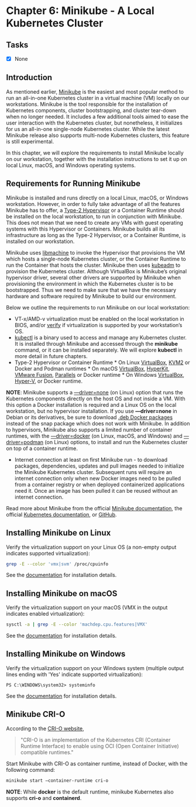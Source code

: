# Chapter 6: Minikube - A Local Kubernetes Cluster

## Tasks
- [x] None

## Introduction

As mentioned earlier, [Minikube](https://kubernetes.io/docs/setup/learning-environment/minikube) is the easiest and most popular method to run an all-in-one Kubernetes cluster in a virtual machine (VM) locally on our workstations. Minikube is the tool responsible for the installation of Kubernetes components, cluster bootstrapping, and cluster tear-down when no longer needed. It includes a few additional tools aimed to ease the user interaction with the Kubernetes cluster, but nonetheless, it initializes for us an all-in-one single-node Kubernetes cluster. While the latest Minikube release also supports multi-node Kubernetes clusters, this feature is still experimental.

In this chapter, we will explore the requirements to install Minikube locally on our workstation, together with the installation instructions to set it up on local Linux, macOS, and Windows operating systems.

## Requirements for Running Minikube

Minikube is installed and runs directly on a local Linux, macOS, or Windows workstation. However, in order to fully take advantage of all the features Minikube has to offer, a [Type-2 Hypervisor](https://en.wikipedia.org/wiki/Hypervisor) or a Container Runtime should be installed on the local workstation, to run in conjunction with Minikube. This does not mean that we need to create any VMs with guest operating systems with this Hypervisor or Containers. Minikube builds all its infrastructure as long as the Type-2 Hypervisor, or a Container Runtime, is installed on our workstation.

Minikube uses [libmachine](https://github.com/docker/machine/tree/master/libmachine) to invoke the Hypervisor that provisions the VM which hosts a single-node Kubernetes cluster, or the Container Runtime to run the Container that hosts the cluster. Minikube then uses [kubeadm](https://kubernetes.io/docs/setup/production-environment/tools/kubeadm/create-cluster-kubeadm) to provision the Kubernetes cluster. Although VirtualBox is Minikube’s original hypervisor driver, several other drivers are supported by Minikube when provisioning the environment in which the Kubernetes cluster is to be bootstrapped. Thus we need to make sure that we have the necessary hardware and software required by Minikube to build our environment.

Below we outline the requirements to run Minikube on our local workstation:
* VT-x/AMD-v virtualization must be enabled on the local workstation in BIOS, and/or [verify](https://kubernetes.io/docs/tasks/tools/install-minikube/#before-you-begin) if virtualization is supported by your workstation’s OS.
* [kubectl](https://kubernetes.io/docs/tasks/tools/install-kubectl) is a binary used to access and manage any Kubernetes cluster. It is installed through Minikube and accessed through the **minikube** command, or it can be installed separately. We will explore **kubectl** in more detail in future chapters.
* Type-2 Hypervisor or Container Runtime
		* On Linux [VirtualBox](https://www.virtualbox.org/wiki/Downloads), [KVM2](https://www.linux-kvm.org/page/Main_Page) or Docker and Podman runtimes
		* On macOS [VirtualBox](https://www.virtualbox.org/wiki/Downloads), [HyperKit](https://github.com/moby/hyperkit), [VMware Fusion](http://www.vmware.com/products/fusion.html), [Parallels](https://minikube.sigs.k8s.io/docs/drivers/parallels) or Docker runtime
		* On Windows [VirtualBox](https://www.virtualbox.org/wiki/Downloads), [Hyper-V](https://docs.microsoft.com/en-us/virtualization/hyper-v-on-windows/quick-start/enable-hyper-v), or Docker runtime.

**NOTE**: Minikube supports a [—driver=none](https://minikube.sigs.k8s.io/docs/drivers/none) (on Linux) option that runs the Kubernetes components directly on the host OS and not inside a VM. With this option a Docker installation is required and a Linux OS on the local workstation, but no hypervisor installation. If you use **—driver=none** in Debian or its derivatives, be sure to download [.deb Docker packages](https://www.docker.com/products/docker-desktop) instead of the snap package which does not work with Minikube. In addition to hypervisors, Minikube also supports a limited number of container runtimes, with the [—driver=docker](https://minikube.sigs.k8s.io/docs/drivers/docker) (on Linux, macOS, and Windows) and [—driver=podman](https://minikube.sigs.k8s.io/docs/drivers/podman) (on Linux) options, to install and run the Kubernetes cluster on top of a container runtime.

* Internet connection at least on first Minikube run - to download packages, dependencies, updates and pull images needed to initialize the Minikube Kubernetes cluster. Subsequent runs will require an internet connection only when new Docker images need to be pulled from a container registry or when deployed containerized applications need it. Once an image has been pulled it can be reused without an internet connection.

Read more about Minikube from the official [Minikube documentation](https://minikube.sigs.k8s.io/docs), the official [Kubernetes documentation](https://kubernetes.io/docs/setup/learning-environment/minikube), or [GitHub](https://github.com/kubernetes/minikube).

## Installing Minikube on Linux

Verify the virtualization support on your Linux OS (a non-empty output indicates supported virtualization):

```bash
grep -E --color 'vmx|svm' /proc/cpuinfo
```

See the [documentation](https://minikube.sigs.k8s.io/docs) for installation details.

## Installing Minikube on macOS

Verify the virtualization support on your macOS (VMX in the output indicates enabled virtualization):

```bash
sysctl -a | grep -E --color 'machdep.cpu.features|VMX'
```

See the [documentation](https://minikube.sigs.k8s.io/docs) for installation details.

## Installing Minikube on Windows

Verify the virtualization support on your Windows system (multiple output lines ending with 'Yes' indicate supported virtualization):

```
PS C:\WINDOWS\system32> systeminfo
```

See the [documentation](https://minikube.sigs.k8s.io/docs) for installation details.

## Minikube CRI-O

According to the [CRI-O website](http://cri-o.io/),

>"CRI-O is an implementation of the Kubernetes CRI (Container Runtime Interface) to enable using OCI (Open Container Initiative) compatible runtimes."

Start Minikube with CRI-O as container runtime, instead of Docker, with the following command:

```bash
minikube start —container-runtime cri-o
```

**NOTE**: While **docker** is the default runtime, minikube Kubernetes also supports **cri-o** and **containerd**.
